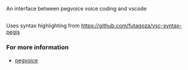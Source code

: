An interface between pegvoice voice coding and vscode

##

Uses syntax highlighting from https://github.com/futagoza/vsc-syntax-pegjs

### For more information

* [pegvoice](https://github.com/qix/pegvoice)
